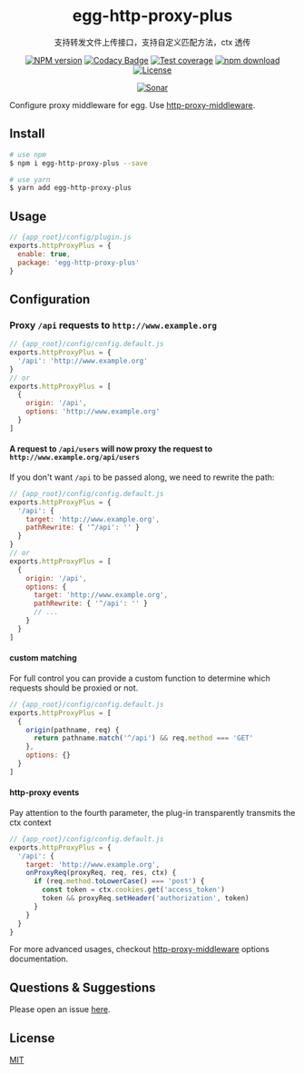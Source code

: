 <div style="text-align: center;" align="center">

# egg-http-proxy-plus

</div>

<div style="text-align: center;" align="center">

支持转发文件上传接口，支持自定义匹配方法，ctx 透传

</div>

<div style="text-align: center;" align="center">

[![NPM version][npm-image]][npm-url]
[![Codacy Badge][codacy-image]][codacy-url]
[![Test coverage][codecov-image]][codecov-url]
[![npm download][download-image]][download-url]
[![License][license-image]][license-url]

[![Sonar][sonar-image]][sonar-url]

</div>

Configure proxy middleware for egg. Use [http-proxy-middleware](https://github.com/chimurai/http-proxy-middleware).

## Install

```bash
# use npm
$ npm i egg-http-proxy-plus --save

# use yarn
$ yarn add egg-http-proxy-plus
```

## Usage

```js
// {app_root}/config/plugin.js
exports.httpProxyPlus = {
  enable: true,
  package: 'egg-http-proxy-plus'
}
```

## Configuration

### Proxy `/api` requests to `http://www.example.org`

```js
// {app_root}/config/config.default.js
exports.httpProxyPlus = {
  '/api': 'http://www.example.org'
}
// or
exports.httpProxyPlus = [
  {
    origin: '/api',
    options: 'http://www.example.org'
  }
]
```

#### A request to `/api/users` will now proxy the request to `http://www.example.org/api/users`

If you don't want `/api` to be passed along, we need to rewrite the path:

```js
// {app_root}/config/config.default.js
exports.httpProxyPlus = {
  '/api': {
    target: 'http://www.example.org',
    pathRewrite: { '^/api': '' }
  }
}
// or
exports.httpProxyPlus = [
  {
    origin: '/api',
    options: {
      target: 'http://www.example.org',
      pathRewrite: { '^/api': '' }
      // ...
    }
  }
]
```

#### custom matching

For full control you can provide a custom function to determine which requests should be proxied or not.

```js
// {app_root}/config/config.default.js
exports.httpProxyPlus = [
  {
    origin(pathname, req) {
      return pathname.match('^/api') && req.method === 'GET'
    },
    options: {}
  }
]
```

#### http-proxy events

Pay attention to the fourth parameter, the plug-in transparently transmits the ctx context

```js
// {app_root}/config/config.default.js
exports.httpProxyPlus = {
  '/api': {
    target: 'http://www.example.org',
    onProxyReq(proxyReq, req, res, ctx) {
      if (req.method.toLowerCase() === 'post') {
        const token = ctx.cookies.get('access_token')
        token && proxyReq.setHeader('authorization', token)
      }
    }
  }
}
```

For more advanced usages, checkout [http-proxy-middleware](https://github.com/chimurai/http-proxy-middleware#options) options documentation.

## Questions & Suggestions

Please open an issue [here](https://github.com/saqqdy/egg-http-proxy-plus/issues).

## License

[MIT](LICENSE)


[npm-image]: https://img.shields.io/npm/v/egg-http-proxy-plus.svg?style=flat-square
[npm-url]: https://npmjs.org/package/egg-http-proxy-plus
[codacy-image]: https://app.codacy.com/project/badge/Grade/f70d4880e4ad4f40aa970eb9ee9d0696
[codacy-url]: https://www.codacy.com/gh/saqqdy/egg-http-proxy-plus/dashboard?utm_source=github.com&utm_medium=referral&utm_content=saqqdy/egg-http-proxy-plus&utm_campaign=Badge_Grade
[codecov-image]: https://img.shields.io/codecov/c/github/saqqdy/egg-http-proxy-plus.svg?style=flat-square
[codecov-url]: https://codecov.io/github/saqqdy/egg-http-proxy-plus?branch=master
[download-image]: https://img.shields.io/npm/dm/egg-http-proxy-plus.svg?style=flat-square
[download-url]: https://npmjs.org/package/egg-http-proxy-plus
[license-image]: https://img.shields.io/badge/License-MIT-blue.svg
[license-url]: LICENSE
[sonar-image]: https://sonarcloud.io/api/project_badges/quality_gate?project=saqqdy_egg-http-proxy-plus
[sonar-url]: https://sonarcloud.io/dashboard?id=saqqdy_egg-http-proxy-plus


